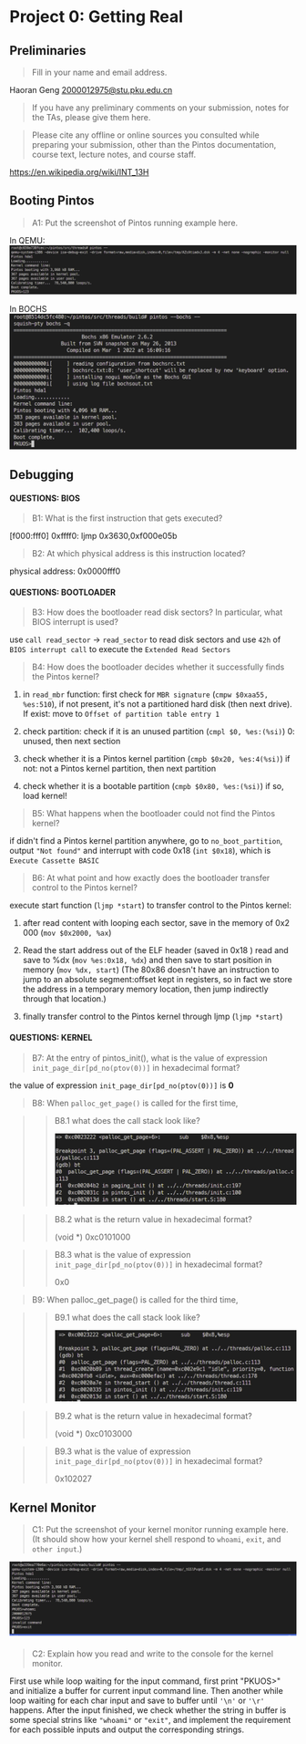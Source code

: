# Project 0: Getting Real

## Preliminaries

>Fill in your name and email address.

Haoran Geng <2000012975@stu.pku.edu.cn>

>If you have any preliminary comments on your submission, notes for the TAs, please give them here.



>Please cite any offline or online sources you consulted while preparing your submission, other than the Pintos documentation, course text, lecture notes, and course staff.

https://en.wikipedia.org/wiki/INT_13H

## Booting Pintos

>A1: Put the screenshot of Pintos running example here.

In QEMU:
![the screenshot of Pintos running example](img/running_example.png)

In BOCHS
![the screenshot of Pintos running example(BOCHS)](img/running_example_bochs.png)

## Debugging

#### QUESTIONS: BIOS 

>B1: What is the first instruction that gets executed?

[f000:fff0]    0xffff0: ljmp   $0x3630,$0xf000e05b

>B2: At which physical address is this instruction located?

physical address: 0x0000fff0


#### QUESTIONS: BOOTLOADER

>B3: How does the bootloader read disk sectors? In particular, what BIOS interrupt is used?

use `call read_sector` -> `read_sector` to read disk sectors and use `42h` of `BIOS interrupt call` to execute the `Extended Read Sectors`

>B4: How does the bootloader decides whether it successfully finds the Pintos kernel?

1. in `read_mbr` function: first check for `MBR signature` (`cmpw $0xaa55, %es:510`), if not present, it's not a partitioned hard disk (then next drive). If exist: move to `Offset of partition table entry 1`

2. check partition: check if it is an unused partition (`cmpl $0, %es:(%si)`)
0: unused, then next section

3. check whether it is a Pintos kernel partition (`cmpb $0x20, %es:4(%si)`)
if not: not a Pintos kernel partition, then next partition

4. check whether it is a bootable partition (`cmpb $0x80, %es:(%si)`)
if so, load kernel!


>B5: What happens when the bootloader could not find the Pintos kernel?

if didn't find a Pintos kernel partition anywhere, go to `no_boot_partition`, output `"Not found"` and interrupt with code 0x18 (`int $0x18`), which is `Execute Cassette BASIC`

>B6: At what point and how exactly does the bootloader transfer control to the Pintos kernel?

execute start function (`ljmp *start`) to transfer control to the Pintos kernel: 

1. after read content with looping each sector, save in the memory of 0x2
000 (`mov $0x2000, %ax`)

2. Read the start address out of the ELF header (saved in 0x18 ) read and save to %dx (`mov %es:0x18, %dx`) and then save to start position in memory (`mov %dx, start`) (The 80x86 doesn't
have an instruction to jump to an absolute segment:offset kept in
registers, so in fact we store the address in a temporary memory
location, then jump indirectly through that location.)

3. finally transfer control to the Pintos kernel through ljmp (`ljmp *start`)

#### QUESTIONS: KERNEL

>B7: At the entry of pintos_init(), what is the value of expression `init_page_dir[pd_no(ptov(0))]` in hexadecimal format?

the value of expression `init_page_dir[pd_no(ptov(0))]` is **0**

>B8: When `palloc_get_page()` is called for the first time,

>> B8.1 what does the call stack look like?
>>
>> ![stack](img/palloc_get_page_stack.png)


>> B8.2 what is the return value in hexadecimal format?
>>
>> (void *) 0xc0101000

>> B8.3 what is the value of expression `init_page_dir[pd_no(ptov(0))]` in hexadecimal format?
>>
>> 0x0



>B9: When palloc_get_page() is called for the third time,

>> B9.1 what does the call stack look like?
>>
>> ![stack](img/palloc_get_page_stack3.png)

>> B9.2 what is the return value in hexadecimal format?
>>
>> (void *) 0xc0103000

>> B9.3 what is the value of expression `init_page_dir[pd_no(ptov(0))]` in hexadecimal format?
>>
>> 0x102027



## Kernel Monitor

>C1: Put the screenshot of your kernel monitor running example here. (It should show how your kernel shell respond to `whoami`, `exit`, and `other input`.)

![terminal](img/terminal.png)

#### 

>C2: Explain how you read and write to the console for the kernel monitor.

First use while loop waiting for the input command, first print "PKUOS>" and initialize a buffer for current input command line. Then another while loop waiting for each char input and save to buffer until `'\n'` or `'\r'` happens. After the input finished, we check whether the string in buffer is some special strins like `"whoami"` or `"exit"`, and implement the requirement for each possible inputs and output the corresponding strings.